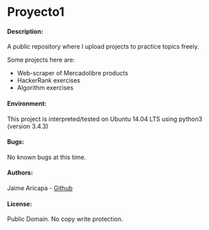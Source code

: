# Proyecto1

#### Description:
A public repository where I upload projects to practice topics freely.

Some projects here are:
* Web-scraper of Mercadolibre products
* HackerRank exercises
* Algorithm exercises

#### Environment:
This project is interpreted/tested on Ubuntu 14.04 LTS using python3 (version 3.4.3)

#### Bugs:
No known bugs at this time. 

#### Authors:
Jaime Aricapa - [Github](https://github.com/Jaricapa-holberton)

#### License:
Public Domain. No copy write protection. 
